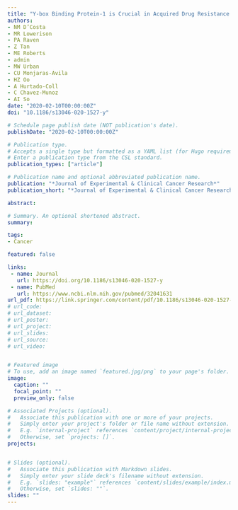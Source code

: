 ```yaml
---
title: "Y-box Binding Protein-1 is Crucial in Acquired Drug Resistance Development in Metastatic Clear-Cell Renal Cell Carcinoma"
authors:
- NM D’Costa
- MR Lowerison
- PA Raven
- Z Tan
- ME Roberts
- admin
- MW Urban
- CU Monjaras-Avila
- HZ Oo
- A Hurtado-Coll
- C Chavez-Munoz
- AI So
date: "2020-02-10T00:00:00Z"
doi: "10.1186/s13046-020-1527-y"

# Schedule page publish date (NOT publication's date).
publishDate: "2020-02-10T00:00:00Z"

# Publication type.
# Accepts a single type but formatted as a YAML list (for Hugo requirements).
# Enter a publication type from the CSL standard.
publication_types: ["article"]

# Publication name and optional abbreviated publication name.
publication: "*Journal of Experimental & Clinical Cancer Research*"
publication_short: "*Journal of Experimental & Clinical Cancer Research*"

abstract: 

# Summary. An optional shortened abstract.
summary: 

tags:
- Cancer

featured: false

links:
 - name: Journal
   url: https://doi.org/10.1186/s13046-020-1527-y
 - name: PubMed
   url: https://www.ncbi.nlm.nih.gov/pubmed/32041631
url_pdf: https://link.springer.com/content/pdf/10.1186/s13046-020-1527-y.pdf
# url_code: 
# url_dataset: 
# url_poster: 
# url_project: 
# url_slides: 
# url_source: 
# url_video: 


# Featured image
# To use, add an image named `featured.jpg/png` to your page's folder. 
image:
  caption: ""
  focal_point: ""
  preview_only: false

# Associated Projects (optional).
#   Associate this publication with one or more of your projects.
#   Simply enter your project's folder or file name without extension.
#   E.g. `internal-project` references `content/project/internal-project/index.md`.
#   Otherwise, set `projects: []`.
projects:


# Slides (optional).
#   Associate this publication with Markdown slides.
#   Simply enter your slide deck's filename without extension.
#   E.g. `slides: "example"` references `content/slides/example/index.md`.
#   Otherwise, set `slides: ""`.
slides: ""
---
```


